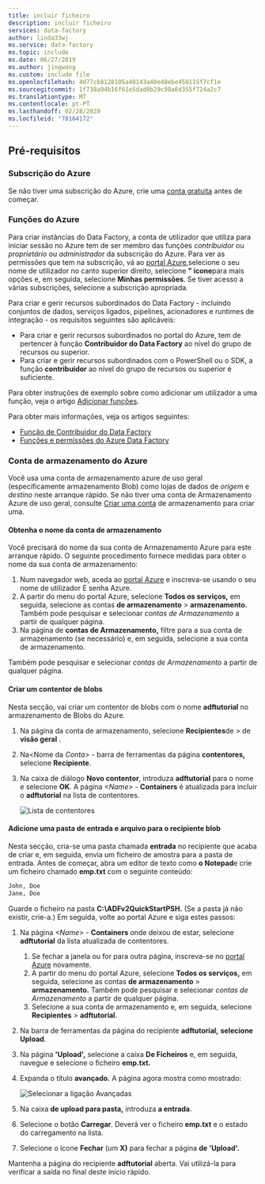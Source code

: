 ```yaml
---
title: incluir ficheiro
description: incluir ficheiro
services: data-factory
author: linda33wj
ms.service: data-factory
ms.topic: include
ms.date: 06/27/2019
ms.author: jingwang
ms.custom: include file
ms.openlocfilehash: 4d77cb8128105a40143a40e48ebe450115f7cf1e
ms.sourcegitcommit: 1f738a94b16f61e5dad0b29c98a6d355f724a2c7
ms.translationtype: MT
ms.contentlocale: pt-PT
ms.lasthandoff: 02/28/2020
ms.locfileid: "78164172"
---
```

## <a name="prerequisites"></a>Pré-requisitos

### <a name="azure-subscription"></a>Subscrição do Azure
Se não tiver uma subscrição do Azure, crie uma [conta gratuita](https://azure.microsoft.com/free/) antes de começar.

### <a name="azure-roles"></a>Funções do Azure
Para criar instâncias do Data Factory, a conta de utilizador que utiliza para iniciar sessão no Azure tem de ser membro das funções *contribuidor* ou *proprietário* ou *administrador* da subscrição do Azure. Para ver as permissões que tem na subscrição, vá ao [portal Azure,](https://portal.azure.com)selecione o seu nome de utilizador no canto superior direito, selecione **" ícone**para mais opções e, em seguida, selecione **Minhas permissões**. Se tiver acesso a várias subscrições, selecione a subscrição apropriada.

Para criar e gerir recursos subordinados do Data Factory - incluindo conjuntos de dados, serviços ligados, pipelines, acionadores e runtimes de integração - os requisitos seguintes são aplicáveis:

- Para criar e gerir recursos subordinados no portal do Azure, tem de pertencer à função **Contribuidor do Data Factory** ao nível do grupo de recursos ou superior.
- Para criar e gerir recursos subordinados com o PowerShell ou o SDK, a função **contribuidor** ao nível do grupo de recursos ou superior é suficiente.

Para obter instruções de exemplo sobre como adicionar um utilizador a uma função, veja o artigo [Adicionar funções](../articles/cost-management-billing/manage/add-change-subscription-administrator.md).

Para obter mais informações, veja os artigos seguintes:

- [Função de Contribuidor do Data Factory](../articles/role-based-access-control/built-in-roles.md#data-factory-contributor)
- [Funções e permissões do Azure Data Factory](../articles/data-factory/concepts-roles-permissions.md)

### <a name="azure-storage-account"></a>Conta de armazenamento do Azure
Você usa uma conta de armazenamento azure de uso geral (especificamente armazenamento Blob) como lojas de dados de *origem* e *destino* neste arranque rápido. Se não tiver uma conta de Armazenamento Azure de uso geral, consulte [Criar uma conta](../articles/storage/common/storage-account-create.md) de armazenamento para criar uma. 

#### <a name="get-the-storage-account-name"></a>Obtenha o nome da conta de armazenamento
Você precisará do nome da sua conta de Armazenamento Azure para este arranque rápido. O seguinte procedimento fornece medidas para obter o nome da sua conta de armazenamento: 

1. Num navegador web, aceda ao [portal Azure](https://portal.azure.com) e inscreva-se usando o seu nome de utilizador E senha Azure.
2. A partir do menu do portal Azure, selecione **Todos os serviços,** em seguida, selecione as contas **de armazenamento** > **armazenamento.** Também pode pesquisar e selecionar *contas de Armazenamento* a partir de qualquer página.
3. Na página de **contas de Armazenamento,** filtre para a sua conta de armazenamento (se necessário) e, em seguida, selecione a sua conta de armazenamento. 

Também pode pesquisar e selecionar *contas de Armazenamento* a partir de qualquer página.

#### <a name="create-a-blob-container"></a>Criar um contentor de blobs
Nesta secção, vai criar um contentor de blobs com o nome **adftutorial** no armazenamento de Blobs do Azure.

1. Na página da conta de armazenamento, selecione **Recipientes**de > de **visão geral** .
2. Na\<Nome da *Conta>*  - barra de ferramentas da página **contentores,** selecione **Recipiente**.
3. Na caixa de diálogo **Novo contentor**, introduza **adftutorial** para o nome e selecione **OK**. A página *\<Name>*  - **Containers** é atualizada para incluir o **adftutorial** na lista de contentores.

   ![Lista de contentores](media/data-factory-quickstart-prerequisites/list-of-containers.png)

#### <a name="add-an-input-folder-and-file-for-the-blob-container"></a>Adicione uma pasta de entrada e arquivo para o recipiente blob
Nesta secção, cria-se uma pasta chamada **entrada** no recipiente que acaba de criar e, em seguida, envia um ficheiro de amostra para a pasta de entrada. Antes de começar, abra um editor de texto como **o Notepad**e crie um ficheiro chamado **emp.txt** com o seguinte conteúdo:

```emp.txt
John, Doe
Jane, Doe
```

Guarde o ficheiro na pasta **C:\ADFv2QuickStartPSH.** (Se a pasta já não existir, crie-a.) Em seguida, volte ao portal Azure e siga estes passos:

1. Na página *\<Name>*  - **Containers** onde deixou de estar, selecione **adftutorial** da lista atualizada de contentores.

   1. Se fechar a janela ou for para outra página, inscreva-se no [portal Azure](https://portal.azure.com) novamente.
   1. A partir do menu do portal Azure, selecione **Todos os serviços,** em seguida, selecione as contas **de armazenamento** > **armazenamento.** Também pode pesquisar e selecionar *contas de Armazenamento* a partir de qualquer página.
   1. Selecione a sua conta de armazenamento e, em seguida, selecione **Recipientes** > **adftutorial**.

2. Na barra de ferramentas da página do recipiente **adftutorial,** **selecione Upload**.
3. Na página **'Upload',** selecione a caixa **De Ficheiros** e, em seguida, navegue e selecione o ficheiro **emp.txt.**
4. Expanda o título **avançado.** A página agora mostra como mostrado:

   ![Selecionar a ligação Avançadas](media/data-factory-quickstart-prerequisites/upload-blob-advanced.png)
5. Na caixa **de upload para pasta,** introduza **a entrada**.
6. Selecione o botão **Carregar**. Deverá ver o ficheiro **emp.txt** e o estado do carregamento na lista.
7. Selecione o ícone **Fechar** (um **X)** para fechar a página **de 'Upload'.**

Mantenha a página do recipiente **adftutorial** aberta. Vai utilizá-la para verificar a saída no final deste início rápido.